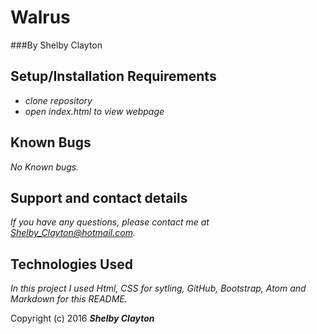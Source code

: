 # Walrus
###By Shelby Clayton


## Setup/Installation Requirements

* _clone repository_
* _open index.html to view webpage_


## Known Bugs

_No Known bugs._

## Support and contact details

_If you have any questions, please contact me at Shelby_Clayton@hotmail.com._

## Technologies Used

_In this project I used Html, CSS for sytling, GitHub, Bootstrap, Atom and Markdown for this README._


Copyright (c) 2016 **_Shelby Clayton_**
